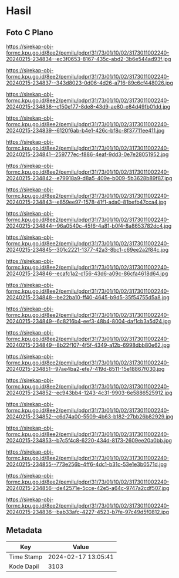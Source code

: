 # Hasil

## Foto C Plano

https://sirekap-obj-formc.kpu.go.id/8ee2/pemilu/pdpr/31/73/01/10/02/3173011002240-20240215-234834--ec3f0653-8167-435c-abd2-3b6e544ad93f.jpg

https://sirekap-obj-formc.kpu.go.id/8ee2/pemilu/pdpr/31/73/01/10/02/3173011002240-20240215-234837--343d8023-0d06-4d26-a716-89c6cf448026.jpg

https://sirekap-obj-formc.kpu.go.id/8ee2/pemilu/pdpr/31/73/01/10/02/3173011002240-20240215-234838--c150e177-8de8-43d9-ae80-e84d49fb01dd.jpg

https://sirekap-obj-formc.kpu.go.id/8ee2/pemilu/pdpr/31/73/01/10/02/3173011002240-20240215-234839--6120f6ab-b4e1-426c-bf8c-8f37711ee411.jpg

https://sirekap-obj-formc.kpu.go.id/8ee2/pemilu/pdpr/31/73/01/10/02/3173011002240-20240215-234841--259777ec-f886-4eaf-9dd3-0e7e28051952.jpg

https://sirekap-obj-formc.kpu.go.id/8ee2/pemilu/pdpr/31/73/01/10/02/3173011002240-20240215-234842--e79918a9-d8a5-409e-b009-5b3628b89f87.jpg

https://sirekap-obj-formc.kpu.go.id/8ee2/pemilu/pdpr/31/73/01/10/02/3173011002240-20240215-234843--e859ee97-1578-41f1-ada0-81befb47cca4.jpg

https://sirekap-obj-formc.kpu.go.id/8ee2/pemilu/pdpr/31/73/01/10/02/3173011002240-20240215-234844--96a0540c-45f6-4a81-b0f4-8a8653782dc4.jpg

https://sirekap-obj-formc.kpu.go.id/8ee2/pemilu/pdpr/31/73/01/10/02/3173011002240-20240215-234845--301c2221-1377-42a3-8bc1-c69ee2a2f84c.jpg

https://sirekap-obj-formc.kpu.go.id/8ee2/pemilu/pdpr/31/73/01/10/02/3173011002240-20240215-234846--ecafc1a2-c156-43d6-a09c-86cfa4618d64.jpg

https://sirekap-obj-formc.kpu.go.id/8ee2/pemilu/pdpr/31/73/01/10/02/3173011002240-20240215-234848--be22ba10-ff40-4645-b9d5-35f54755d5a8.jpg

https://sirekap-obj-formc.kpu.go.id/8ee2/pemilu/pdpr/31/73/01/10/02/3173011002240-20240215-234849--6c8216b4-eef3-48b4-8004-daf1cb3a5d24.jpg

https://sirekap-obj-formc.kpu.go.id/8ee2/pemilu/pdpr/31/73/01/10/02/3173011002240-20240215-234849--8b22f107-4f5f-4349-a12b-6998dbb80e62.jpg

https://sirekap-obj-formc.kpu.go.id/8ee2/pemilu/pdpr/31/73/01/10/02/3173011002240-20240215-234851--97ae4ba2-efe7-419d-8511-15e18867f030.jpg

https://sirekap-obj-formc.kpu.go.id/8ee2/pemilu/pdpr/31/73/01/10/02/3173011002240-20240215-234852--ec943bb4-1243-4c31-9903-6e5886525912.jpg

https://sirekap-obj-formc.kpu.go.id/8ee2/pemilu/pdpr/31/73/01/10/02/3173011002240-20240215-234852--c6d74a00-5509-4b63-b182-27bb26b82929.jpg

https://sirekap-obj-formc.kpu.go.id/8ee2/pemilu/pdpr/31/73/01/10/02/3173011002240-20240215-234853--b7c5f4c8-6220-434d-8173-2609ee20a0bb.jpg

https://sirekap-obj-formc.kpu.go.id/8ee2/pemilu/pdpr/31/73/01/10/02/3173011002240-20240215-234855--773e256b-4ff6-4dc1-b31c-53e1e3b0571d.jpg

https://sirekap-obj-formc.kpu.go.id/8ee2/pemilu/pdpr/31/73/01/10/02/3173011002240-20240215-234856--de42571e-5cce-42e5-a64c-9747a2cdf507.jpg

https://sirekap-obj-formc.kpu.go.id/8ee2/pemilu/pdpr/31/73/01/10/02/3173011002240-20240215-234836--bab33afc-4227-4523-b7fe-97c49d5f0812.jpg


## Metadata

| Key        | Value               |
| ---------- | ------------------- |
| Time Stamp | 2024-02-17 13:05:41 |
| Kode Dapil | 3103                |



